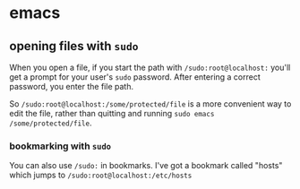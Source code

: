 # emacs

## opening files with `sudo`

When you open a file, if you start the path with `/sudo:root@localhost:` you'll get a prompt for your user's `sudo` password. After entering a correct password, you enter the file path.

So `/sudo:root@localhost:/some/protected/file` is a more convenient way to edit the file, rather than quitting and running `sudo emacs /some/protected/file`.

### bookmarking with `sudo`

You can also use `/sudo:` in bookmarks. I've got a bookmark called "hosts" which jumps to `/sudo:root@localhost:/etc/hosts`
